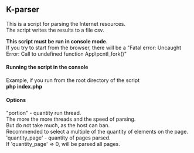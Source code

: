 
## K-parser
This is a script for parsing the Internet resources.<br>
The script writes the results to a file csv.<br>

<strong>This script must be run in console mode.</strong><br>
If you try to start from the browser, there will be a "Fatal error: Uncaught Error: Call to undefined function App\pcntl_fork()"

#### Running the script in the console
Example, if you run from the root directory of the script<br>
<strong>php index.php</strong>

#### Options
"portion" - quantity run thread.<br>
The more the more threads and the speed of parsing.<br>
But do not take much, as the host can ban.<br>
Recommended to select a multiple of the quantity of elements on the page.<br>
'quantity_page' - quantity of pages parsed.<br>
If 'quantity_page' => 0, will be parsed all pages.